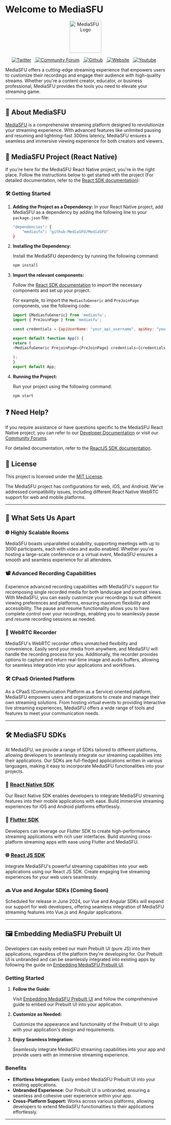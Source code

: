 # Welcome to MediaSFU

<p align="center">
  <img src="https://www.mediasfu.com/logo192.png" width="100" alt="MediaSFU Logo">
</p>

<p align="center">
  <a href="https://twitter.com/media_sfu">
    <img src="https://img.icons8.com/color/48/000000/twitter--v1.png" alt="Twitter" style="margin-right: 10px;">
  </a>
  <a href="https://www.mediasfu.com/forums">
    <img src="https://img.icons8.com/color/48/000000/communication--v1.png" alt="Community Forum" style="margin-right: 10px;">
  </a>
  <a href="https://github.com/MediaSFU">
    <img src="https://img.icons8.com/fluent/48/000000/github.png" alt="Github" style="margin-right: 10px;">
  </a>
  <a href="https://www.mediasfu.com/">
    <img src="https://img.icons8.com/color/48/000000/domain--v1.png" alt="Website" style="margin-right: 10px;">
  </a>
  <a href="https://www.youtube.com/channel/UCELghZRPKMgjih5qrmXLtqw">
    <img src="https://img.icons8.com/color/48/000000/youtube--v1.png" alt="Youtube" style="margin-right: 10px;">
  </a>
</p>


MediaSFU offers a cutting-edge streaming experience that empowers users to customize their recordings and engage their audience with high-quality streams. Whether you're a content creator, educator, or business professional, MediaSFU provides the tools you need to elevate your streaming game.

---

## 🚀 About MediaSFU

[MediaSFU](https://www.mediasfu.com) is a comprehensive streaming platform designed to revolutionize your streaming experience. With advanced features like unlimited pausing and resuming and lightning-fast 300ms latency, MediaSFU ensures a seamless and immersive viewing experience for both creators and viewers.

## 📱 MediaSFU Project (React Native)

If you're here for the MediaSFU React Native project, you're in the right place. Follow the instructions below to get started with the project (For detailed documentation, refer to the [React SDK documentation](https://github.com/MediaSFU/MediaSFU-ReactJS)):

### 🛠️ Getting Started

1. **Adding the Project as a Dependency:**
    In your React Native project, add MediaSFU as a dependency by adding the following line to your `package.json` file:
    ```bash
    "dependencies": {
        "mediasfu": "github:MediaSFU/MediaSFU"
    }
    ```

2. **Installing the Dependency:**

    Install the MediaSFU dependency by running the following command:

    ```bash
    npm install
    ```

3. **Import the relevant components:**

    Follow the [React SDK documentation](https://github.com/MediaSFU/MediaSFU-ReactJS) to import the necessary components and set up your project.

    For example, to import the `MediasfuGeneric` and `PreJoinPage` components, use the following code:
    
    ```javascript
    import {MediasfuGeneric} from 'mediasfu';
    import { PreJoinPage } from 'mediasfu';

    const credentials = {apiUserName: "your_api_username", apiKey: "your_api_key"};

    export default function App() {
    return (
    <MediasfuGeneric PrejoinPage={PreJoinPage} credentials={credentials} />
        
    );
    }
    export default App;
    ```

4. **Running the Project:**
    
      Run your project using the following command:
  
      ```javascript
      npm start
      ```

## ❓ Need Help?

If you require assistance or have questions specific to the MediaSFU React Native project, you can refer to our [Developer Documentation](https://www.mediasfu.com/developers) or visit our [Community Forums](https://www.mediasfu.com/forums).

For detailed documentation, refer to the [ReactJS SDK documentation](https://github.com/MediaSFU/MediaSFU-ReactJS).

## 📄 License

This project is licensed under the [MIT License](LICENSE).

The MediaSFU project has configurations for web, iOS, and Android. We've addressed compatibility issues, including different React Native WebRTC support for web and mobile platforms.

---

## 🌟 What Sets Us Apart

### 🌐 Highly Scalable Rooms

MediaSFU boasts unparalleled scalability, supporting meetings with up to 3000 participants, each with video and audio enabled. Whether you're hosting a large-scale conference or a virtual event, MediaSFU ensures a smooth and seamless experience for all attendees.

### 📽️ Advanced Recording Capabilities

Experience advanced recording capabilities with MediaSFU's support for recomposing single recorded media for both landscape and portrait views. With MediaSFU, you can easily customize your recordings to suit different viewing preferences and platforms, ensuring maximum flexibility and accessibility. The pause and resume functionality allows you to have complete control over your recordings, enabling you to seamlessly pause and resume recording sessions as needed.

### 🎥 WebRTC Recorder

MediaSFU's WebRTC recorder offers unmatched flexibility and convenience. Easily send your media from anywhere, and MediaSFU will handle the recording process for you. Additionally, the recorder provides options to capture and return real-time image and audio buffers, allowing for seamless integration into your applications and workflows.

### 🛠️ CPaaS Oriented Platform

As a CPaaS (Communication Platform as a Service) oriented platform, MediaSFU empowers users and organizations to create and manage their own streaming solutions. From hosting virtual events to providing interactive live streaming experiences, MediaSFU offers a wide range of tools and features to meet your communication needs.

---

## 🛠️ MediaSFU SDKs

At MediaSFU, we provide a range of SDKs tailored to different platforms, allowing developers to seamlessly integrate our streaming capabilities into their applications. Our SDKs are full-fledged applications written in various languages, making it easy to incorporate MediaSFU functionalities into your projects.

### 📱 [React Native SDK](https://github.com/MediaSFU/MediaSFU)
Our React Native SDK enables developers to integrate MediaSFU streaming features into their mobile applications with ease. Build immersive streaming experiences for iOS and Android platforms effortlessly.

### 🌟 [Flutter SDK](https://github.com/MediaSFU/MediaSFU_SDK_Flutter)
Developers can leverage our Flutter SDK to create high-performance streaming applications with rich user interfaces. Build stunning cross-platform streaming apps with ease using Flutter and MediaSFU.

### 🌐 [React JS SDK](https://github.com/MediaSFU/MediaSFU-ReactJS)
Integrate MediaSFU's powerful streaming capabilities into your web applications using our React JS SDK. Create engaging live streaming experiences for your web users seamlessly.

### 🔜 Vue and Angular SDKs (Coming Soon)

Scheduled for release in June 2024, our Vue and Angular SDKs will expand our support for web developers, offering seamless integration of MediaSFU streaming features into Vue.js and Angular applications.

---

## 🖼️ Embedding MediaSFU Prebuilt UI

Developers can easily embed our main Prebuilt UI (pure JS) into their applications, regardless of the platform they're developing for. Our Prebuilt UI is unbranded and can be seamlessly integrated into existing apps by following the guide on [Embedding MediaSFU Prebuilt UI](https://www.mediasfu.com/prebuilt).

### Getting Started

1. **Follow the Guide:**

    Visit [Embedding MediaSFU Prebuilt UI](https://www.mediasfu.com/prebuilt) and follow the comprehensive guide to embed our Prebuilt UI into your application.

2. **Customize as Needed:**

    Customize the appearance and functionality of the Prebuilt UI to align with your application's design and requirements.

3. **Enjoy Seamless Integration:**

    Seamlessly integrate MediaSFU streaming capabilities into your app and provide users with an immersive streaming experience.

### Benefits

- **Effortless Integration:** Easily embed MediaSFU Prebuilt UI into your existing applications.
- **Unbranded Experience:** Our Prebuilt UI is unbranded, ensuring a seamless and cohesive user experience within your app.
- **Cross-Platform Support:** Works across various platforms, allowing developers to extend MediaSFU functionalities to their applications effortlessly.

---


